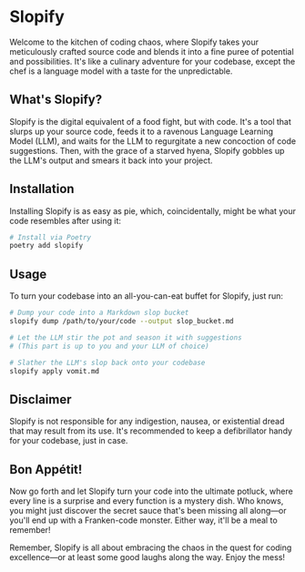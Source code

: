 # Slopify

Welcome to the kitchen of coding chaos, where Slopify takes your meticulously crafted source code and blends it into a fine puree of potential and possibilities. It's like a culinary adventure for your codebase, except the chef is a language model with a taste for the unpredictable.

## What's Slopify?

Slopify is the digital equivalent of a food fight, but with code. It's a tool that slurps up your source code, feeds it to a ravenous Language Learning Model (LLM), and waits for the LLM to regurgitate a new concoction of code suggestions. Then, with the grace of a starved hyena, Slopify gobbles up the LLM's output and smears it back into your project.

## Installation

Installing Slopify is as easy as pie, which, coincidentally, might be what your code resembles after using it:

```bash
# Install via Poetry
poetry add slopify
```

## Usage

To turn your codebase into an all-you-can-eat buffet for Slopify, just run:

```bash
# Dump your code into a Markdown slop bucket
slopify dump /path/to/your/code --output slop_bucket.md

# Let the LLM stir the pot and season it with suggestions
# (This part is up to you and your LLM of choice)

# Slather the LLM's slop back onto your codebase
slopify apply vomit.md
```

## Disclaimer

Slopify is not responsible for any indigestion, nausea, or existential dread that may result from its use. It's recommended to keep a defibrillator handy for your codebase, just in case.

## Bon Appétit!

Now go forth and let Slopify turn your code into the ultimate potluck, where every line is a surprise and every function is a mystery dish. Who knows, you might just discover the secret sauce that's been missing all along—or you'll end up with a Franken-code monster. Either way, it'll be a meal to remember!

Remember, Slopify is all about embracing the chaos in the quest for coding excellence—or at least some good laughs along the way. Enjoy the mess!


